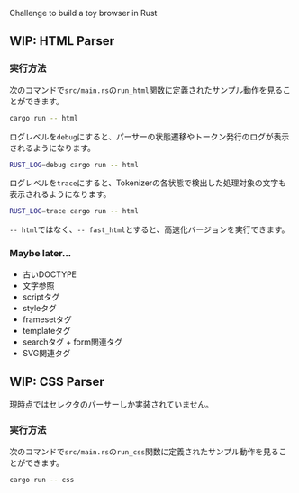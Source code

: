 Challenge to build a toy browser in Rust

## WIP: HTML Parser

### 実行方法

次のコマンドで`src/main.rs`の`run_html`関数に定義されたサンプル動作を見ることができます。

```bash
cargo run -- html
```

ログレベルを`debug`にすると、パーサーの状態遷移やトークン発行のログが表示されるようになります。

```bash
RUST_LOG=debug cargo run -- html
```

ログレベルを`trace`にすると、Tokenizerの各状態で検出した処理対象の文字も表示されるようになります。

```bash
RUST_LOG=trace cargo run -- html
```

`-- html`ではなく、`-- fast_html`とすると、高速化バージョンを実行できます。

### Maybe later...

- 古いDOCTYPE
- 文字参照
- scriptタグ
- styleタグ
- framesetタグ
- templateタグ
- searchタグ + form関連タグ
- SVG関連タグ

## WIP: CSS Parser

現時点ではセレクタのパーサーしか実装されていません。

### 実行方法

次のコマンドで`src/main.rs`の`run_css`関数に定義されたサンプル動作を見ることができます。

```bash
cargo run -- css
```
